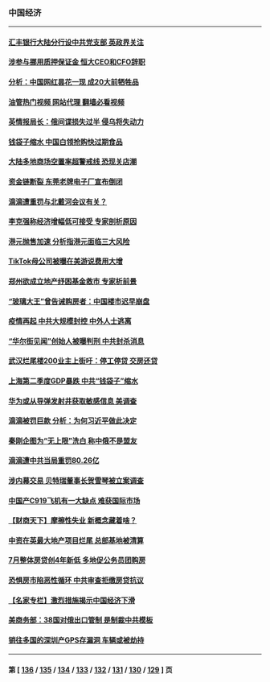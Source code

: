 ### 中国经济
---
#### [汇丰银行大陆分行设中共党支部 英政界关注](../../pages/ncid283/n13787349.md?07230445) 
#### [涉参与挪用质押保证金 恒大CEO和CFO辞职](../../pages/ncid283/n13787348.md?07230445) 
#### [分析：中国网红昙花一现 成20大前牺牲品](../../pages/ncid283/n13787318.md?07230445) 
#### [油管热门视频 网站代理 翻墙必看视频](http://209.222.30.114:81/youtube.html?07230445)
#### [英情报局长：俄间谍损失过半 侵乌将失动力](../../pages/ncid283/n13787194.md?07230445) 
#### [钱袋子缩水 中国白领抢购快过期食品](../../pages/ncid283/n13787025.md?07230445) 
#### [大陆多地商场空置率超警戒线 恐现关店潮](../../pages/ncid283/n13786963.md?07230445) 
#### [资金链断裂 东莞老牌电子厂宣布倒闭](../../pages/ncid283/n13786874.md?07230445) 
#### [滴滴遭重罚与北戴河会议有关？](../../pages/ncid283/n13786849.md?07230445) 
#### [李克强称经济增幅低可接受 专家剖析原因](../../pages/ncid283/n13786752.md?07230445) 
#### [港元抛售加速 分析指港元面临三大风险](../../pages/ncid283/n13786601.md?07230445) 
#### [TikTok母公司被曝在美游说费用大增](../../pages/ncid283/n13786384.md?07230445) 
#### [郑州欲成立地产纾困基金救市 专家析前景](../../pages/ncid283/n13786500.md?07230445) 
#### [“玻璃大王”曾告诫购房者：中国楼市迟早崩盘](../../pages/ncid283/n13786463.md?07230445) 
#### [疫情再起 中共大规模封控 中外人士逃离](../../pages/ncid283/n13786151.md?07230445) 
#### [“华尔街见闻”创始人被曝判刑 中共封杀消息](../../pages/ncid283/n13786360.md?07230445) 
#### [武汉烂尾楼200业主上街吁：停工停贷 交房还贷](../../pages/ncid283/n13786152.md?07230445) 
#### [上海第二季度GDP暴跌 中共“钱袋子”缩水](../../pages/ncid283/n13786332.md?07230445) 
#### [华为或从导弹发射井获取敏感信息 美调查](../../pages/ncid283/n13786198.md?07230445) 
#### [滴滴被罚巨款 分析：为何习近平做此决定](../../pages/ncid283/n13786090.md?07230445) 
#### [秦刚企图为“无上限”洗白 称中俄不是盟友](../../pages/ncid283/n13785999.md?07230445) 
#### [滴滴遭中共当局重罚80.26亿](../../pages/ncid283/n13785971.md?07230445) 
#### [涉内幕交易 贝特瑞董事长贺雪琴被立案调查](../../pages/ncid283/n13785952.md?07230445) 
#### [中国产C919飞机有一大缺点 难获国际市场](../../pages/ncid283/n13785627.md?07230445) 
#### [【财商天下】摩擦性失业 新概念藏着啥？](../../pages/ncid283/n13785485.md?07230445) 
#### [中资在英最大地产项目烂尾 总部基地被清算](../../pages/ncid283/n13785551.md?07230445) 
#### [7月整体房贷创4年新低 多地促公务员团购房](../../pages/ncid283/n13785316.md?07230445) 
#### [恐惧房市陷恶性循环 中共审查拒缴房贷抗议](../../pages/ncid283/n13785557.md?07230445) 
#### [【名家专栏】激烈措施揭示中国经济下滑](../../pages/ncid283/n13785386.md?07230445) 
#### [美商务部：38国对俄出口管制 是制裁中共模板](../../pages/ncid283/n13785546.md?07230445) 
#### [销往多国的深圳产GPS存漏洞 车辆或被劫持](../../pages/ncid283/n13785393.md?07230445) 

---
#### 第 [ [136](./136.md?07230445) / [135](./135.md?07230445) / [134](./134.md?07230445) / [133](./133.md?07230445) / [132](./132.md?07230445) / [131](./131.md?07230445) / [130](./130.md?07230445) / [129](./129.md?07230445) ] 页
